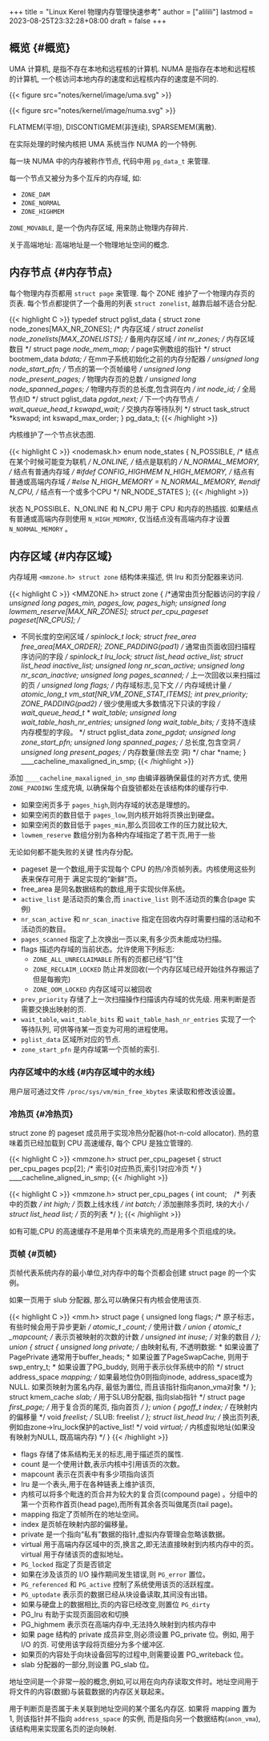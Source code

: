 +++
title = "Linux Kerel 物理内存管理快速参考"
author = ["alilili"]
lastmod = 2023-08-25T23:32:28+08:00
draft = false
+++

## 概览 {#概览}

UMA 计算机, 是指不存在本地和远程核的计算机. NUMA 是指存在本地和远程核的计算机, 一个核访问本地内存的速度和远程核内存的速度是不同的.

{{< figure src="notes/kernel/image/uma.svg" >}}

{{< figure src="notes/kernel/image/numa.svg" >}}

FLATMEM(平坦), DISCONTIGMEM(非连续), SPARSEMEM(离散).

在实际处理的时候内核把 UMA 系统当作 NUMA 的一个特例.

每一块 NUMA 中的内存被称作节点, 代码中用 `pg_data_t` 来管理.

每一个节点又被分为多个互斥的内存域, 如:

-   `ZONE_DAM`
-   `ZONE_NORMAL`
-   `ZONE_HIGHMEM`

`ZONE_MOVABLE`, 是一个伪内存区域, 用来防止物理内存碎片.

关于高端地址: 高端地址是一个物理地址空间的概念.


## 内存节点 {#内存节点}

每个物理内存页都用 `struct page` 来管理. 每个 ZONE 维护了一个物理内存页的页表.
每个节点都提供了一个备用的列表 `struct zonelist`, 越靠后越不适合分配.

{{< highlight C >}}
typedef struct pglist_data {
  struct zone node_zones[MAX_NR_ZONES]; /* 内存区域 */
  struct zonelist node_zonelists[MAX_ZONELISTS]; /* 备用内存区域 */
  int nr_zones; /* 内存区域数目 */
  struct page *node_mem_map; /* page实例数组的指针 */
  struct bootmem_data *bdata; /* 在mm子系统初始化之前的内存分配器 */
  unsigned long node_start_pfn; /* 节点的第一个页帧编号 */
  unsigned long node_present_pages; /* 物理内存页的总数 */
  unsigned long node_spanned_pages; /* 物理内存页的总长度,包含洞在内 */
  int node_id; /* 全局节点ID */
  struct pglist_data *pgdat_next; /* 下一个内存节点 */
  wait_queue_head_t kswapd_wait; /* 交换内存等待队列 */
  struct task_struct *kswapd;
  int kswapd_max_order;
} pg_data_t;
{{< /highlight >}}

内核维护了一个节点状态图.

{{< highlight C >}}
<nodemask.h>
enum node_states {
   N_POSSIBLE,
   /* 结点在某个时候可能变为联机 */
   N_ONLINE,
   /* 结点是联机的 */
   N_NORMAL_MEMORY,
   /* 结点有普通内存域 */
#ifdef CONFIG_HIGHMEM
   N_HIGH_MEMORY,
   /* 结点有普通或高端内存域 */
#else
   N_HIGH_MEMORY = N_NORMAL_MEMORY,
#endif
   N_CPU,
   /* 结点有一个或多个CPU */
   NR_NODE_STATES
 };
{{< /highlight >}}

状态 N_POSSIBLE、N_ONLINE 和 N_CPU 用于 CPU 和内存的热插拔.
如果结点有普通或高端内存则使用 `N_HIGH_MEMORY`, 仅当结点没有高端内存才设置 `N_NORMAL_MEMORY` 。


## 内存区域 {#内存区域}

内存域用 `<mmzone.h> struct zone` 结构体来描述, 供 lru 和页分配器来访问.

{{< highlight C >}}
<MMZONE.h>
struct zone {
  /*通常由页分配器访问的字段 */
  unsigned long
  pages_min, pages_low, pages_high;
  unsigned long
  lowmem_reserve[MAX_NR_ZONES];
  struct per_cpu_pageset pageset[NR_CPUS];
  /*
   * 不同长度的空闲区域
   */
  spinlock_t lock;
  struct free_area free_area[MAX_ORDER];
  ZONE_PADDING(_pad1_)
  /* 通常由页面收回扫描程序访问的字段 */
    spinlock_t
    lru_lock;
  struct list_head
  active_list;
  struct list_head
  inactive_list;
  unsigned long
  nr_scan_active;
  unsigned long
  nr_scan_inactive;
  unsigned long
  pages_scanned; /* 上一次回收以来扫描过的页 */
  unsigned long
  flags; /* 内存域标志,见下文 */
  /* 内存域统计量 */
  atomic_long_t
  vm_stat[NR_VM_ZONE_STAT_ITEMS];
  int prev_priority;
  ZONE_PADDING(_pad2_)
  /* 很少使用或大多数情况下只读的字段 */
    wait_queue_head_t * wait_table;
  unsigned long wait_table_hash_nr_entries;
  unsigned long wait_table_bits;
  /* 支持不连续内存模型的字段。 */
  struct pglist_data *zone_pgdat;
  unsigned long zone_start_pfn;
  unsigned long spanned_pages; /* 总长度,包含空洞 */
  unsigned long present_pages; /* 内存数量(除去空
                                  洞) */
  char *name;
} ____cacheline_maxaligned_in_smp;
{{< /highlight >}}

添加 `____cacheline_maxaligned_in_smp` 由编译器确保最佳的对齐方式, 使用　`ZONE_PADDING` 生成充填, 以确保每个自旋锁都处在该结构体的缓存行中.

-   如果空闲页多于 `pages_high`,则内存域的状态是理想的。
-   如果空闲页的数目低于 `pages_low`,则内核开始将页换出到硬盘。
-   如果空闲页的数目低于 `pages_min`,那么页回收工作的压力就比较大,
-   `lowmem_reserve` 数组分别为各种内存域指定了若干页,用于一些

无论如何都不能失败的关键 性内存分配。

-   pageset 是一个数组,用于实现每个 CPU 的热/冷页帧列表。内核使用这些列表来保存可用于 满足实现的“新鲜”页。
-   free_area 是同名数据结构的数组,用于实现伙伴系统。
-   `active_list` 是活动页的集合,而 `inactive_list` 则不活动页的集合(page 实例)
-   `nr_scan_active` 和 `nr_scan_inactive` 指定在回收内存时需要扫描的活动和不活动页的数目。
-   `pages_scanned` 指定了上次换出一页以来,有多少页未能成功扫描。
-   flags 描述内存域的当前状态。允许使用下列标志:
    -   `ZONE_ALL_UNRECLAIMABLE` 所有的页都已经“钉”住
    -   `ZONE_RECLAIM_LOCKED` 防止并发回收(一个内存区域已经开始往外存搬运了但是每搬完)
    -   `ZONE_OOM_LOCKED` 内存区域可以被回收
-   `prev_priority` 存储了上一次扫描操作扫描该内存域的优先级. 用来判断是否需要交换出映射的页.
-   `wait_table`, `wait_table_bits` 和 `wait_table_hash_nr_entries` 实现了一个等待队列, 可供等待某一页变为可用的进程使用。
-   `pglist_data` 区域所对应的节点.
-   `zone_start_pfn` 是内存域第一个页帧的索引.


### 内存区域中的水线 {#内存区域中的水线}

用户层可通过文件 `/proc/sys/vm/min_free_kbytes` 来读取和修改该设置。


### 冷热页 {#冷热页}

struct zone 的 pageset 成员用于实现冷热分配器(hot-n-cold allocator). 热的意味着页已经加载到 CPU 高速缓存, 每个 CPU 是独立管理的.

{{< highlight C >}}
<mmzone.h>
struct per_cpu_pageset {
struct per_cpu_pages pcp[2]; /* 索引0对应热页,索引1对应冷页 */
} ____cacheline_aligned_in_smp;
{{< /highlight >}}

{{< highlight C >}}
<mmzone.h>
struct per_cpu_pages {
  int count;　/* 列表中的页数 */
  int high; /* 页数上线水线 */
  int batch; /* 添加删除多页时, 块的大小 */
  struct list_head list; /* 页的列表 */
};
{{< /highlight >}}

如有可能,CPU 的高速缓存不是用单个页来填充的,而是用多个页组成的块。


### 页帧 {#页帧}

页帧代表系统内存的最小单位,对内存中的每个页都会创建 struct page 的一个实例。

如果一页用于 slub 分配器, 那么可以确保只有内核会使用该页.

{{< highlight C >}}
<mm.h>
struct page {
  unsigned long flags; /* 原子标志， 有些时候会用于异步更新 */
  atomic_t _count; /* 使用计数 */
  union {
    atomic_t _mapcount; /* 表示页被映射的次数的计数 */
    unsigned int inuse; /* 对象的数目 */
  };
  union {
    struct {
      unsigned long private; /* 由映射私有, 不透明数据:
                              * 如果设置了PagePrivate 通常用于buffer_heads;
                              * 如果设置了PageSwapCache, 则用于swp_entry_t;
                               * 如果设置了PG_buddy, 则用于表示伙伴系统中的阶
                               */
      struct address_space *mapping; /* 如果最地位伪0则指向inode, address_space或为NULL. 如果页映射为匿名内存, 最低为置位, 而且该指针指向anon_vma对象 */
    };
    struct kmem_cache *slab; /* 用于SLUB分配器, 指向slab指针 */
    struct page *first_page; /* 用于复合页的尾页, 指向首页 */
  };
  union {
    pgoff_t index; /* 在映射内的偏移量 */
    void *freelist; /* SLUB: freelist */
  };
  struct list_head lru; /* 换出页列表, 例如由zone->lru_lock保护的active_list! */
  void *virtual; /* 内核虚拟地址(如果没有映射为NULL, 既高端内存) */
}
{{< /highlight >}}

-   flags 存储了体系结构无关的标志,用于描述页的属性.
-   count 是一个使用计数,表示内核中引用该页的次数。
-   mapcount 表示在页表中有多少项指向该页
-   lru 是一个表头,用于在各种链表上维护该页,
-   内核可以将多个毗连的页合并为较大的复合页(compound page) 。分组中的第一个页称作首页(head page),而所有其余各页叫做尾页(tail page)。
-   mapping 指定了页帧所在的地址空间。
-   index 是页帧在映射内部的偏移量。
-   private 是一个指向“私有”数据的指针,虚拟内存管理会忽略该数据。
-   virtual 用于高端内存区域中的页,换言之,即无法直接映射到内核内存中的页。 virtual 用于存储该页的虚拟地址。
-   `PG_locked` 指定了页是否锁定
-   如果在涉及该页的 I/O 操作期间发生错误,则 `PG_error` 置位。
-   `PG_referenced` 和 `PG_active` 控制了系统使用该页的活跃程度。
-   `PG_uptodate` 表示页的数据已经从块设备读取,其间没有出错。
-   如果与硬盘上的数据相比,页的内容已经改变,则置位 `PG_dirty`
-   PG_lru 有助于实现页面回收和切换
-   PG_highmem 表示页在高端内存中,无法持久映射到内核内存中
-   如果 page 结构的 private 成员非空,则必须设置 PG_private 位。例如, 用于 I/O 的页. 可使用该字段将页细分为多个缓冲区.
-   如果页的内容处于向块设备回写的过程中,则需要设置 PG_writeback 位。
-   slab 分配器的一部分,则设置 PG_slab 位。

地址空间是一个非常一般的概念,例如,可以用在向内存读取文件时。地址空间用于将文件的内容(数据)与装载数据的内存区关联起来。

用于判断页是否属于未关联到地址空间的某个匿名内存区. 如果将 mapping 置为 1, 则该指针并不指向 `address_space` 的实例, 而是指向另一个数据结构(`anon_vma`), 该结构用来实现匿名页的逆向映射.
